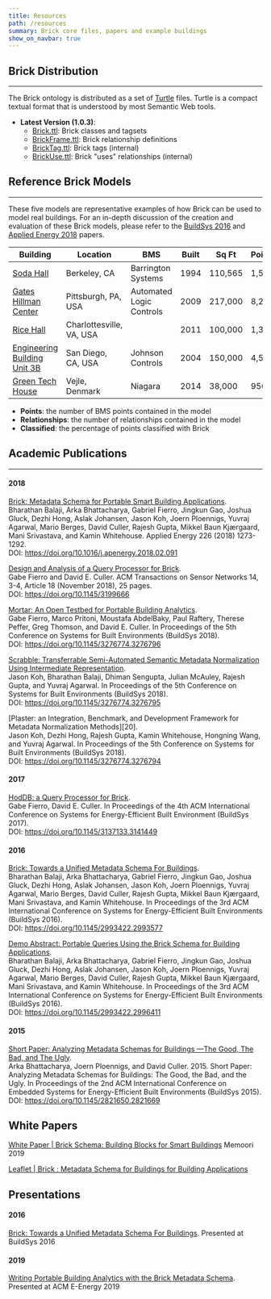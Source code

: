```yaml
---
title: Resources
path: /resources
summary: Brick core files, papers and example buildings
show_on_navbar: true
---
```


## Brick Distribution
---

The Brick ontology is distributed as a set of [Turtle][15] files.
Turtle is a compact textual format that is understood by most Semantic Web tools.


- **Latest Version (1.0.3)**:
   - [Brick.ttl][1]: Brick classes and tagsets
   - [BrickFrame.ttl][2]: Brick relationship definitions
   - [BrickTag.ttl][3]: Brick tags (internal)
   - [BrickUse.ttl][4]: Brick "uses" relationships (internal)

## Reference Brick Models
---
These five models are representative examples of how Brick can be used to model real buildings.
For an in-depth discussion of the creation and evaluation of these Brick models, please refer to the [BuildSys 2016][6] and [Applied Energy 2018][5] papers.

| Building                           | Location                 | BMS                      | Built | Sq Ft   | Points | Relationships | Classified |
|------------------------------------|--------------------------|--------------------------|-------|---------|--------|---------------|------------|
| [Soda Hall][10]                    | Berkeley, CA             | Barrington Systems       | 1994  | 110,565 | 1,586  | 1,939         | **98.7%**  |
| [Gates Hillman Center][11]         | Pittsburgh, PA, USA      | Automated Logic Controls | 2009  | 217,000 | 8,292  | 35,693        | **99%**    |
| [Rice Hall][12]                    | Charlottesville, VA, USA |                          | 2011  | 100,000 | 1,300  | 2,158         | **98.5%**  |
| [Engineering Building Unit 3B][13] | San Diego, CA, USA       | Johnson Controls         | 2004  | 150,000 | 4,594  | 8,383         | **96%**    |
| [Green Tech House][14]             | Vejle, Denmark           | Niagara                  | 2014  | 38,000  | 956    | 19,086        | **98.8%**  |

- **Points**: the number of BMS points contained in the model
- **Relationships**: the number of relationships contained in the model
- **Classified**: the percentage of points classified with Brick

## Academic Publications
---

#### 2018

[Brick: Metadata Schema for Portable Smart Building Applications][5].    
Bharathan Balaji, Arka Bhattacharya, Gabriel Fierro, Jingkun Gao, Joshua Gluck, Dezhi Hong, Aslak Johansen, Jason Koh, Joern Ploennigs, Yuvraj Agarwal, Mario Berges, David Culler, Rajesh Gupta, Mikkel Baun Kjærgaard, Mani Srivastava, and Kamin Whitehouse. Applied Energy 226 (2018) 1273-1292.    
DOI: https://doi.org/10.1016/j.apenergy.2018.02.091    

[Design and Analysis of a Query Processor for Brick][17].    
Gabe Fierro and David E. Culler. ACM Transactions on Sensor Networks 14, 3-4, Article 18 (November 2018), 25 pages.    
DOI: https://doi.org/10.1145/3199666

[Mortar: An Open Testbed for Portable Building Analytics][18].    
Gabe Fierro, Marco Pritoni, Moustafa AbdelBaky, Paul Raftery, Therese Peffer, Greg Thomson, and David E. Culler. In Proceedings of the 5th Conference on Systems for Built Environments (BuildSys 2018).    
DOI: https://doi.org/10.1145/3276774.3276796

[Scrabble: Transferrable Semi-Automated Semantic Metadata Normalization Using Intermediate Representation][19].    
Jason Koh, Bharathan Balaji, Dhiman Sengupta, Julian McAuley, Rajesh Gupta, and Yuvraj Agarwal.  In Proceedings of the 5th Conference on Systems for Built Environments (BuildSys 2018).    
DOI: https://doi.org/10.1145/3276774.3276795

[Plaster: an Integration, Benchmark, and Development Framework for Metadata Normalization Methods][20].     
Jason Koh, Dezhi Hong, Rajesh Gupta, Kamin Whitehouse, Hongning Wang, and Yuvraj Agarwal. In Proceedings of the 5th Conference on Systems for Built Environments (BuildSys 2018).    
DOI: https://doi.org/10.1145/3276774.3276794

#### 2017

[HodDB: a Query Processor for Brick][16].    
Gabe Fierro, David E. Culler. In Proceedings of the 4th ACM International Conference on Systems for Energy-Efficient Built Environment (BuildSys 2017).    
DOI: https://doi.org/10.1145/3137133.3141449

#### 2016

[Brick: Towards a Unified Metadata Schema For Buildings][6].    
Bharathan Balaji, Arka Bhattacharya, Gabriel Fierro, Jingkun Gao, Joshua Gluck, Dezhi Hong, Aslak Johansen, Jason Koh, Joern Ploennigs, Yuvraj Agarwal, Mario Berges, David Culler, Rajesh Gupta, Mikkel Baun Kjærgaard, Mani Srivastava, and Kamin Whitehouse. In Proceedings of the 3rd ACM International Conference on Systems for Energy-Efficient Built Environments (BuildSys 2016).    
DOI: https://doi.org/10.1145/2993422.2993577    

[Demo Abstract: Portable Queries Using the Brick Schema for Building Applications][8].    
Bharathan Balaji, Arka Bhattacharya, Gabriel Fierro, Jingkun Gao, Joshua Gluck, Dezhi Hong, Aslak Johansen, Jason Koh, Joern Ploennigs, Yuvraj Agarwal, Mario Berges, David Culler, Rajesh Gupta, Mikkel Baun Kjærgaard, Mani Srivastava, and Kamin Whitehouse. In Proceedings of the 3rd ACM International Conference on Systems for Energy-Efficient Built Environments (BuildSys 2016).    
DOI: https://doi.org/10.1145/2993422.2996411

#### 2015

[Short Paper: Analyzing Metadata Schemas for Buildings —The Good, The Bad, and The Ugly][21].   
Arka Bhattacharya, Joern Ploennigs, and David Culler. 2015. Short Paper: Analyzing Metadata Schemas for Buildings: The Good, the Bad, and the Ugly. In Proceedings of the 2nd ACM International Conference on Embedded Systems for Energy-Efficient Built Environments (BuildSys 2015).    
DOI: https://doi.org/10.1145/2821650.2821669

## White Papers

[White Paper | Brick Schema: Building Blocks for Smart Buildings](https://www.memoori.com/wp-content/uploads/2016/06/Brick_Schema_Whitepaper.pdf)
Memoori 2019

[Leaflet | Brick : Metadata Schema for Buildings for Building Applications][9]

## Presentations

#### 2016

[Brick: Towards a Unified Metadata Schema For Buildings][7]. Presented at BuildSys 2016

#### 2019

[Writing Portable Building Analytics with the Brick Metadata Schema](files/acm-e-energy-2019-portable-brick.pdf). Presented at ACM E-Energy 2019

[1]: https://brickschema.org/ttl/Brick.ttl
[2]: https://brickschema.org/ttl/BrickFrame.ttl
[3]: https://brickschema.org/ttl/BrickTag.ttl
[4]: https://brickschema.org/ttl/BrickUse.ttl
[5]: https://brickschema.org/papers/Brick-AppliedEnergy-2018-Balaji.pdf
[6]: https://brickschema.org/papers/Brick-BuildSys-2016-Balaji.pdf
[7]: https://brickschema.org/papers/Brick_BuildSys_Presentation.pdf
[8]: https://brickschema.org/papers/DemoBrick-BuildSys-2016-Balaji.pdf
[9]: https://brickschema.org/docs/Brick-Leaflet.pdf
[10]: https://brickschema.org/ttl/soda_brick.ttl
[11]: https://brickschema.org/ttl/ghc_brick.ttl
[12]: https://brickschema.org/ttl/rice_brick.ttl
[13]: https://brickschema.org/ttl/ebu3b_brick.ttl
[14]: https://brickschema.org/ttl/gtc_brick.ttl
[15]: https://www.w3.org/TR/turtle/
[16]: https://brickschema.org/papers/HodDB-BuildSys-2017-Fierro.pdf
[17]: https://brickschema.org/papers/HodDB-TOSN-2018-Fierro.pdf
[18]: https://brickschema.org/papers/Mortar-BuildSys-2018-Fierro.pdf
[19]: https://brickschema.org/papers/Scrabble-BuildSys-2018-Koh.pdf
[19]: https://brickschema.org/papers/Plaster-BuildSys-2018-Koh.pdf
[21]: https://brickschema.org/papers/MetadataGoodBadUgly-BuildSys-2015-Bhattacharya.pdf
